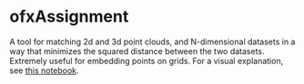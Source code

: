 # ofxAssignment

A tool for matching 2d and 3d point clouds, and N-dimensional datasets in a way that minimizes the squared distance between the two datasets. Extremely useful for embedding points on grids. For a visual explanation, see [this notebook](https://github.com/kylemcdonald/CloudToGrid/blob/master/CloudToGrid.ipynb).